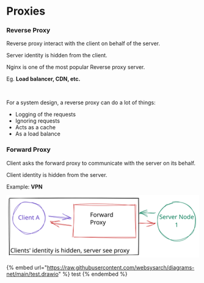 # Proxies

### Reverse Proxy

Reverse proxy interact with the client on behalf of the server.

Server identity is hidden from the client.

Nginx is one of the most popular Reverse proxy server.

Eg. **Load balancer, CDN, etc.**

<img alt="" class="gitbook-drawing">

For a system design, a reverse proxy can do a lot of things:

* Logging of the requests
* Ignoring requests
* Acts as a cache
* As a load balance

### Forward Proxy

Client asks the forward proxy to communicate with the server on its behalf.

Client identity is hidden from the server.

Example: **VPN**

<img src="../../.gitbook/assets/architecture-concepts-forward-proxy.svg" alt="Forward Proxy" class="gitbook-drawing">

{% embed url="https://raw.githubusercontent.com/websysarch/diagrams-net/main/test.drawio" %}
test
{% endembed %}
